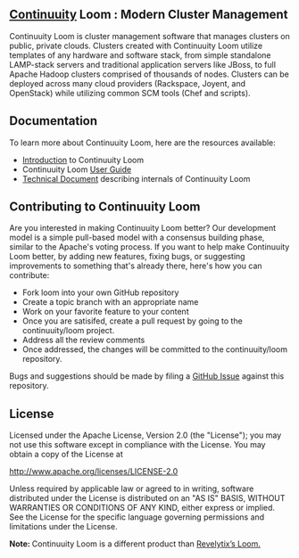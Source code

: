 ## [Continuuity](http://www.continuuity.com) Loom : Modern Cluster Management

Continuuity Loom is cluster management software that manages clusters on public, private clouds. Clusters created with Continuuity Loom utilize templates of any hardware and software stack, from simple standalone LAMP-stack servers and traditional application servers like JBoss, to full Apache Hadoop clusters comprised of thousands of nodes. Clusters can be deployed across many cloud providers (Rackspace, Joyent, and OpenStack) while utilizing common SCM tools (Chef and scripts).

## Documentation

To learn more about Continuuity Loom, here are the resources available:
   * [Introduction](http://continuuity.github.io/loom/) to Continuuity Loom
   * Continuuity Loom [User Guide](http://www.continuuity.com/docs/loom/0.9.5/en/index.html)
   * [Technical Document](http://continuuity.github.io/loom/tech-docs/index.html) describing internals of Continuuity Loom

## Contributing to Continuuity Loom

Are you interested in making Continuuity Loom better? Our development model is a simple pull-based model with a consensus building phase, similar to the Apache's voting process. If you want to help make Continuuity Loom better, by adding new features, fixing bugs, or suggesting improvements to something that's already there, here's how you can contribute:

 * Fork loom into your own GitHub repository
 * Create a topic branch with an appropriate name
 * Work on your favorite feature to your content
 * Once you are satisifed, create a pull request by going to the continuuity/loom project.
 * Address all the review comments
 * Once addressed, the changes will be committed to the continuuity/loom repository.

Bugs and suggestions should be made by filing a [GitHub Issue](https://github.com/continuuity/loom/issues) against this repository.

## License
Licensed under the Apache License, Version 2.0 (the "License"); you may not use this software except in compliance with the License. You may obtain a copy of the License at

http://www.apache.org/licenses/LICENSE-2.0

Unless required by applicable law or agreed to in writing, software distributed under the License is distributed on an "AS IS" BASIS, WITHOUT WARRANTIES OR CONDITIONS OF ANY KIND, either express or implied. See the License for the specific language governing permissions and limitations under the License.

<strong>Note: </strong>Continuuity Loom is a different product than <a href="http://www.revelytix.com/?q=content/loom">Revelytix’s Loom.</a>

